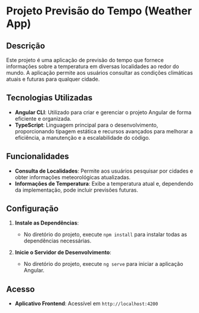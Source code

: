 

# Projeto Previsão do Tempo (Weather App)

## Descrição

Este projeto é uma aplicação de previsão do tempo que fornece informações sobre a temperatura em diversas localidades ao redor do mundo. A aplicação permite aos usuários consultar as condições climáticas atuais e futuras para qualquer cidade.

## Tecnologias Utilizadas

- **Angular CLI**: Utilizado para criar e gerenciar o projeto Angular de forma eficiente e organizada.
- **TypeScript**: Linguagem principal para o desenvolvimento, proporcionando tipagem estática e recursos avançados para melhorar a eficiência, a manutenção e a escalabilidade do código.

## Funcionalidades

- **Consulta de Localidades**: Permite aos usuários pesquisar por cidades e obter informações meteorológicas atualizadas.
- **Informações de Temperatura**: Exibe a temperatura atual e, dependendo da implementação, pode incluir previsões futuras.

## Configuração

1. **Instale as Dependências**:
   - No diretório do projeto, execute `npm install` para instalar todas as dependências necessárias.

2. **Inicie o Servidor de Desenvolvimento**:
   - No diretório do projeto, execute `ng serve` para iniciar a aplicação Angular.

## Acesso

- **Aplicativo Frontend**: Acessível em `http://localhost:4200`
